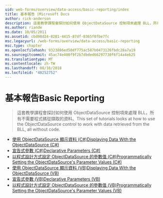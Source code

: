 ```yaml
---
uid: web-forms/overview/data-access/basic-reporting/index
title: 基本報告 |Microsoft Docs
author: rick-anderson
description: 這套教學課程會探討如何使用 ObjectDataSource 控制項來處理 BLL，所有不需要程式碼從擷取的資料。
ms.author: riande
ms.date: 10/05/2011
ms.assetid: cbd98d24-8281-4415-87df-8365f0fbe7fc
msc.legacyurl: /web-forms/overview/data-access/basic-reporting
msc.type: chapter
ms.openlocfilehash: 9323886ed50df775ac587b0473126fbdc28a7a19
ms.sourcegitcommit: 45ac74e400f9f2b7dbded66297730f6f14a4eb25
ms.translationtype: MT
ms.contentlocale: zh-TW
ms.lasthandoff: 08/16/2018
ms.locfileid: "48252752"
---
```

<a name="basic-reporting"></a><span data-ttu-id="063a8-103">基本報告</span><span class="sxs-lookup"><span data-stu-id="063a8-103">Basic Reporting</span></span>
====================
> <span data-ttu-id="063a8-104">這套教學課程會探討如何使用 ObjectDataSource 控制項來處理 BLL，所有不需要程式碼從擷取的資料。</span><span class="sxs-lookup"><span data-stu-id="063a8-104">This set of tutorials looks at how to use the ObjectDataSource control to work with data retrieved from the BLL, all without code.</span></span>


- [<span data-ttu-id="063a8-105">使用 ObjectDataSource 顯示資料 (C#)</span><span class="sxs-lookup"><span data-stu-id="063a8-105">Displaying Data With the ObjectDataSource (C#)</span></span>](displaying-data-with-the-objectdatasource-cs.md)
- [<span data-ttu-id="063a8-106">宣告式參數 (C#)</span><span class="sxs-lookup"><span data-stu-id="063a8-106">Declarative Parameters (C#)</span></span>](declarative-parameters-cs.md)
- [<span data-ttu-id="063a8-107">以程式設計方式設定 ObjectDataSource 的參數值 (C#)</span><span class="sxs-lookup"><span data-stu-id="063a8-107">Programmatically Setting the ObjectDataSource's Parameter Values (C#)</span></span>](programmatically-setting-the-objectdatasource-s-parameter-values-cs.md)
- [<span data-ttu-id="063a8-108">使用 ObjectDataSource 顯示資料 (VB)</span><span class="sxs-lookup"><span data-stu-id="063a8-108">Displaying Data With the ObjectDataSource (VB)</span></span>](displaying-data-with-the-objectdatasource-vb.md)
- [<span data-ttu-id="063a8-109">宣告式參數 (VB)</span><span class="sxs-lookup"><span data-stu-id="063a8-109">Declarative Parameters (VB)</span></span>](declarative-parameters-vb.md)
- [<span data-ttu-id="063a8-110">以程式設計方式設定 ObjectDataSource 的參數值 (VB)</span><span class="sxs-lookup"><span data-stu-id="063a8-110">Programmatically Setting the ObjectDataSource's Parameter Values (VB)</span></span>](programmatically-setting-the-objectdatasource-s-parameter-values-vb.md)
